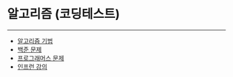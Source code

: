 # 알고리즘 (코딩테스트)



---

- [알고리즘 기법](https://github.com/sksrpf1126/algorithm/tree/main/java_code/src/algorithm)  
- [백준 문제](https://github.com/sksrpf1126/algorithm/tree/main/java_code/src/baekjoon)  
- [프로그래머스 문제](https://github.com/sksrpf1126/algorithm/tree/main/java_code/src/programmers)
- [인프런 강의](https://github.com/sksrpf1126/algorithm/tree/main/java_code/src/lecture)  

